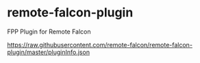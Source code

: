 # remote-falcon-plugin
FPP Plugin for Remote Falcon

https://raw.githubusercontent.com/remote-falcon/remote-falcon-plugin/master/pluginInfo.json
